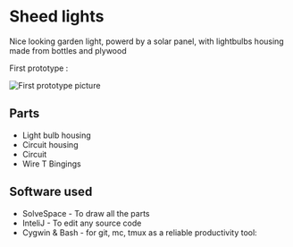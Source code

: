 # Sheed lights



Nice looking garden light, powerd by a solar panel, with lightbulbs housing made from bottles and plywood

First prototype : 

![First prototype picture](./.assets/.prototype.jpg)

## Parts

 - Light bulb housing
 - Circuit housing
 - Circuit
 - Wire T Bingings

## Software used

 - SolveSpace - To draw all the parts
 - InteliJ - To edit any source code
 - Cygwin & Bash - for git, mc, tmux as a reliable productivity tool:
